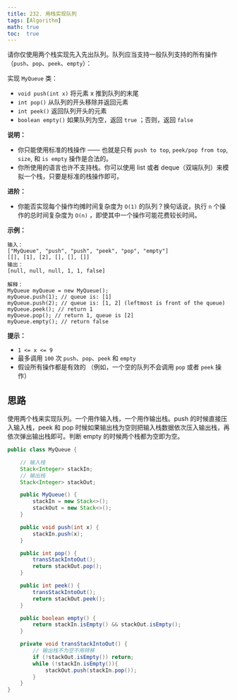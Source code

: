```yaml
---
title: 232. 用栈实现队列
tags: [Algorithm]
math: true
toc:  true
---
```


请你仅使用两个栈实现先入先出队列。队列应当支持一般队列支持的所有操作（`push`、`pop`、`peek`、`empty`）：

实现 `MyQueue` 类：

- `void push(int x)` 将元素 x 推到队列的末尾
- `int pop()` 从队列的开头移除并返回元素
- `int peek()` 返回队列开头的元素
- `boolean empty()` 如果队列为空，返回 `true` ；否则，返回 `false`

**说明：**

- 你只能使用标准的栈操作 —— 也就是只有 `push to top`, `peek/pop from top`, `size`, 和 `is empty` 操作是合法的。
- 你所使用的语言也许不支持栈。你可以使用 list 或者 deque（双端队列）来模拟一个栈，只要是标准的栈操作即可。

**进阶：**

- 你能否实现每个操作均摊时间复杂度为 `O(1)` 的队列？换句话说，执行 `n` 个操作的总时间复杂度为 `O(n)` ，即使其中一个操作可能花费较长时间。

**示例：**

```
输入：
["MyQueue", "push", "push", "peek", "pop", "empty"]
[[], [1], [2], [], [], []]
输出：
[null, null, null, 1, 1, false]

解释：
MyQueue myQueue = new MyQueue();
myQueue.push(1); // queue is: [1]
myQueue.push(2); // queue is: [1, 2] (leftmost is front of the queue)
myQueue.peek(); // return 1
myQueue.pop(); // return 1, queue is [2]
myQueue.empty(); // return false
```

**提示：**

- `1 <= x <= 9`
- 最多调用 `100` 次 `push`、`pop`、`peek` 和 `empty`
- 假设所有操作都是有效的 （例如，一个空的队列不会调用 `pop` 或者 `peek` 操作）

## 思路

使用两个栈来实现队列。一个用作输入栈，一个用作输出栈。push 的时候直接压入输入栈，peek 和 pop 时候如果输出栈为空则把输入栈数据依次压入输出栈，再依次弹出输出栈即可。判断 empty 的时候两个栈都为空即为空。

```java
public class MyQueue {

    // 输入栈
    Stack<Integer> stackIn;
    // 输出栈
    Stack<Integer> stackOut;

    public MyQueue() {
        stackIn = new Stack<>();
        stackOut = new Stack<>();
    }

    public void push(int x) {
        stackIn.push(x);
    }

    public int pop() {
        transStackIntoOut();
        return stackOut.pop();
    }

    public int peek() {
        transStackIntoOut();
        return stackOut.peek();
    }

    public boolean empty() {
        return stackIn.isEmpty() && stackOut.isEmpty();
    }

    private void transStackIntoOut() {
        // 输出栈不为空不用转移
        if (!stackOut.isEmpty()) return;
        while (!stackIn.isEmpty()){
            stackOut.push(stackIn.pop());
        }
    }
}
```

